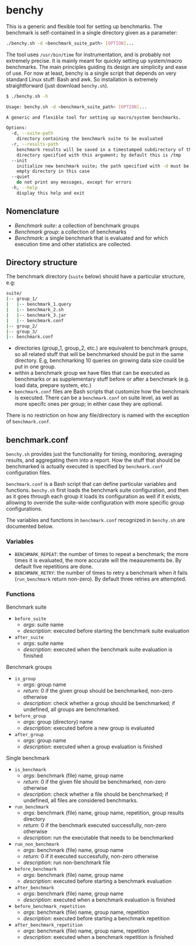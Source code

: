 # benchy

This is a generic and flexible tool for setting up benchmarks. The benchmark is
self-contained in a single directory given as a parameter:

```bash
./benchy.sh -d <benchmark_suite_path> [OPTION]...
```

The tool uses `/usr/bin/time` for instrumentation, and is probably not extremely
precise. It is mainly meant for quickly setting up system/macro benchmarks. The
main principles guiding its design are simplicity and ease of use. For now at 
least, benchy is a single script that depends on very standard Linux stuff: Bash
and awk. So installation is extremely straightforward (just download `benchy.sh`).

```bash
$ ./benchy.sh -h

Usage: benchy.sh -d <benchmark_suite_path> [OPTION]...

A generic and flexible tool for setting up macro/system benchmarks.

Options:
  -d, --suite-path
    directory containing the benchmark suite to be evaluated
  -r, --results-path
    benchmark results will be saved in a timestamped subdirectory of the
    directory specified with this argument; by default this is /tmp
  --init
    initialize new benchmark suite; the path specified with -d must be an
    empty directory in this case
  --quiet
    do not print any messages, except for errors
  -h, --help
    display this help and exit

```


## Nomenclature

- _Benchmark suite_: a collection of benchmark groups
- _Benchmark group_: a collection of benchmarks
- _Benchmark_: a single benchmark that is evaluated and for which execution time 
and other statistics are collected.


## Directory structure

The benchmark directory (`suite` below) should have a particular structure, e.g:

```bash
suite/
|-- group_1/
|   |-- benchmark_1.query
|   |-- benchmark_2.sh
|   |-- benchmark_3.jar
|   |-- benchmark.conf
|-- group_2/
|-- group_3/
|-- benchmark.conf
```

- directories (group_1, group_2, etc.) are equivalent 
to benchmark _groups_, so all related stuff that will be benchmarked should 
be put in the same directory. E.g, benchmarking 10 queries on growing data size 
could be put in one group.
- within a benchmark group we have files that can be executed as benchmarks
or as supplementary stuff before or after a benchmark (e.g. load data, prepare
system, etc.)
- `benchmark.conf` files are Bash scripts that customize how the benchmark is 
executed. There can be a `benchmark.conf` on suite level, as well as more 
specifc ones per group; in either case they are optional.

There is no restriction on how any file/directory is named with the exception
of `benchmark.conf`.


## benchmark.conf

`benchy.sh` provides just the functionality for timing, monitoring, averaging 
results, and aggregating them into a report. How the stuff that should be 
benchmarked is actually executed is specified by `benchmark.conf` configuration 
files.

`benchmark.conf` is a Bash script that can define particular variables and
functions. `benchy.sh` first loads the benchmark suite configuration, and then
as it goes through each group it loads its configuration as well if it
exists, allowing to override the suite-wide configuration with more specific
group configurations.

The variables and functions in `benchmark.conf` recognized in `benchy.sh` are
documented below.


### Variables

- `BENCHMARK_REPEAT`: the number of times to repeat a benchmark; the more times 
it is evaluated, the more accurate will the measurements be. By default five
repetitions are done.
- `BENCHMARK_RETRY`: the number of times to retry a benchmark when it fails
(`run_benchmark` return non-zero). By default three retries are attempted.


### Functions

Benchmark suite

- `before_suite`
    - _args_: suite name
    - _description_: executed before starting the benchmark suite evaluation
- `after_suite`
    - _args_: suite name
    - _description_: executed when the benchmark suite evaluation is finished

Benchmark groups

- `is_group`
    - _args_: group name
    - _return_: 0 if the given group should be benchmarked, non-zero otherwise
    - _description_: check whether a group should be benchmarked; if undefined,
    all groups are benchmarked.
- `before_group`
    - _args_: group (directory) name
    - _description_: executed before a new group is evaluated
- `after_group`
    - _args_: group name
    - _description_: executed when a group evaluation is finished

Single benchmark

- `is_benchmark`
    - _args_: benchmark (file) name, group name
    - _return_: 0 if the given file should be benchmarked, non-zero otherwise
    - _description_: check whether a file should be benchmarked; if undefined,
    all files are considered benchmarks.
- `run_benchmark`
    - _args_: benchmark (file) name, group name, repetition, group results directory
    - _return_: 0 if the benchmark executed successfully, non-zero otherwise
    - _description_: run the executable that needs to be benchmarked
- `run_non_benchmark`
    - _args_: benchmark (file) name, group name
    - _return_: 0 if it executed successfully, non-zero otherwise
    - _description_: run non-benchmark file
- `before_benchmark`
    - _args_: benchmark (file) name, group name
    - _description_: executed before starting a benchmark evaluation
- `after_benchmark`
    - _args_: benchmark (file) name, group name
    - _description_: executed when a benchmark evaluation is finished
- `before_benchmark_repetition`
    - _args_: benchmark (file) name, group name, repetition
    - _description_: executed before starting a benchmark repetition
- `after_benchmark_repetition`
    - _args_: benchmark (file) name, group name, repetition
    - _description_: executed when a benchmark repetition is finished
